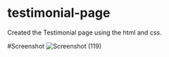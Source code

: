 # testimonial-page
Created the Testimonial page using the html and css.

#Screenshot
![Screenshot (119)](https://github.com/DhanaSelvan/testimonial-page/assets/93440351/7cd12817-a533-47ef-ba5c-9eb7fd79f54d)
